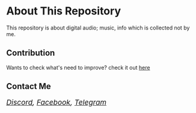 # About This Repository
This repository is about digital audio; music, info which is collected not by me.

## Contribution
Wants to check what's need to improve? check it out [here](https://dcox.vercel.app/)

## Contact Me

<span style="font-size: 1.2rem; font-style: italic;" >[Discord](https://discordapp.com/users/921765461333508166), [Facebook](https://facebook.com/ppzh0), [Telegram](https://t.me/ppzh0)</span>
